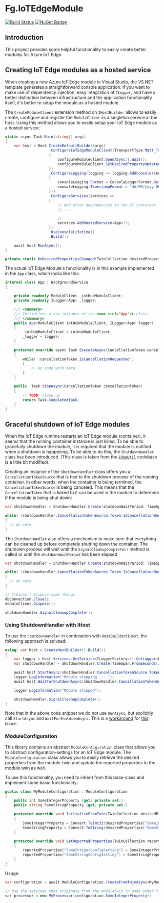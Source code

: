 # Fg.IoTEdgeModule

[![Build Status](https://frederikgheysels.visualstudio.com/GitHub%20Pipelines/_apis/build/status/IoTEdgeModule/Fg.IoTEdgeModule%20CI?branchName=main)](https://frederikgheysels.visualstudio.com/GitHub%20Pipelines/_build/latest?definitionId=9&branchName=main)
[![NuGet Badge](https://buildstats.info/nuget/fg.iotedgemodule?includePreReleases=true)](https://www.nuget.org/packages/Fg.IoTEdgeModule)

## Introduction

This project provides some helpful functionality to easily create better modules for Azure IoT Edge.

## Creating IoT Edge modules as a hosted service

When creating a new Azure IoT Edge module in Visual Studio, the VS.NET template generates a straightforward console application.  If you want to make use of dependency injection, easy integration of `ILogger`, and have a better distinction between infrastructure and the application functionality itself, it's better to setup the module as a hosted module.

The `CreateModuleClient` extension method on `IHostBuilder` allows to easily create, configure and register the `ModuleClient` as a singleton service in the host.
Using this method allows you to easily setup your IoT Edge module as a hosted service:

```csharp
static async Task Main(string[] args)
{
    var host = Host.CreateDefaultBuilder(args)
                    .ConfigureIoTEdgeModuleClient(TransportType.Mqtt_Tcp_Only, configureModuleClient =>
                    {
                        configureModuleClient.OpenAsync().Wait();
                        configureModuleClient.SetDesiredPropertyUpdateCallbackAsync(OnDesiredPropertiesChanged, configureModuleClient).Wait();
                    })
                    .ConfigureLogging(logging => logging.AddConsole(consoleLogging =>
                    {
                        consoleLogging.Format = ConsoleLoggerFormat.Systemd;
                        consoleLogging.TimestampFormat = "dd/MM/yyyy HH:mm:ss zz";
                    }))
                    .ConfigureServices(services =>
                    {
                        // Add other dependencies to the DI container
                        // ...

                        // 
                        services.AddHostedService<App>();
                    })
                    .UseConsoleLifetime()
                    .Build();

    await host.RunAsync();
}

private static OnDesiredPropertiesChanged(TwinCollection desiredProperties, object userContext) {}
```

The actual IoT Edge Module's functionality is in this example implemented in the `App` class, which looks like this:

```csharp
internal class App : BackgroundService
{

    private readonly ModuleClient _iotHubModuleClient;
    private readonly ILogger<App> _logger;

    /// <summary>
    /// Initializes a new instance of the <see cref="App"/> class.
    /// </summary>
    public App(ModuleClient iotHubModuleClient, ILogger<App> logger)
    {
        _iotHubModuleClient = iotHubModuleClient;
        _logger = logger;
    }

    protected override async Task ExecuteAsync(CancellationToken cancellationToken)
    {
        while( !cancellationToken.IsCancellationRequested )
        {
            // Do some work here
        }
    }

    public  Task StopAsync(CancellationToken cancellationToken)
    {
        // TODO: clean up
        return Task.CompletedTask;
    }
}
```

## Graceful shutdown of IoT Edge modules

When the IoT Edge runtime restarts an IoT Edge module (container), it seems that the running container instance is just killed. To be able to gracefully shutdown the module, it is required that the module is notified when a shutdown is happening.
To be able to do this, the `ShutdownHandler` class has been introduced.  (This class is taken from the [`EdgeUtil`](https://github.com/Azure/iotedge/issues/5274#issuecomment-885965160) codebase is a little bit modified).

Creating an instance of the `ShutdownHandler` class offers you a `CancellationTokenSource` that is tied to the shutdown process of the running container.  In other words: when the container is being termined, the `CancellationTokenSource` is being canceled.
This means that the `CancellationToken` that is linked to it can be used in the module to determine if the module is being shut down:

```csharp
var shutdownHandler = ShutdownHandler.Create(shutdownWaitPeriod: TimeSpan.FromSeconds(5), logger: log);

while( !shutdownHandler.CancellationTokenSource.Token.IsCancellationRequested )
{
  // do work
}
```

The `ShutdownHandler` also offers a mechanism to make sure that everything can be cleaned up before completely shutting down the container.  The shutdown process will wait until the `SignalCleanupComplete()` method is called or until the `shutdownWaitPeriod` has been elapsed.

```csharp
var shutdownHandler = ShutdownHandler.Create(shutdownWaitPeriod: TimeSpan.FromSeconds(5), logger: log);

while( !shutdownHandler.CancellationTokenSource.Token.IsCancellationRequested )
{
  // do work
}

// Cleanup / Dispose some things
dbConnection.Close();
moduleClient.Dispose();

shutdownHandler.SignalCleanupComplete();
```

### Using ShutdownHandler with IHost

To use the `ShutdownHandler` in combination with `HostBuilder`/`IHost`, the following approach is adivsed:

```csharp
using( var host = CreateHostBuilder().Build())
{
    var logger = host.Services.GetService<ILoggerFactory>().GetLogger<Program>()
    var shutdownHandler = ShutdownHandler.Create(TimeSpan.FromSeconds(20), logger)

    await host.StartAsync(shutdownHandler.CancellationTokenSource.Token);
    logger.LogInformation("Module stopping ... ");
    await host.WaitForShutdownAsync(shutdownHandler.CancellationTokenSource.Token);

    logger.LogInformation("Module stopped");

    shutdownHandler.SignalCleanupComplete();
}
```

Note that in the above code snippet we do not use `RunAsync`, but explicitly call `StartAsync` and `WaitForShutdownAsync`.  This is a [workaround](https://github.com/dotnet/runtime/issues/44086#issuecomment-811126003) for [this](https://github.com/dotnet/runtime/issues/44086) issue.

### ModuleConfiguration

This library contains an abstract `ModuleConfiguration` class that allows you to abstract configuration-settings for an IoT Edge module.
The `ModuleConfiguration` class allows you to easily retrieve the desired properties from the module-twin and update the reported properties to the module twin as well.

To use this functionality, you need to inherit from this base-class and implement some basic functionality:

```csharp
public class MyModuleConfiguration : ModuleConfiguration
{
    public int SomeIntegerProperty {get; private set;}
    public string SomeStringProperty {get; private set;}

    protected override void InitializeFromTwin(TwinCollection desiredProperties)
    {
        SomeIntegerProperty = Convert.ToInt32(desiredProperties["SomeIntegerConfigSetting"]);
        SomeStringProperty = Convert.ToString(desiredProperties["SomeStringConfigSetting"]);
    }

    protected override void SetReportedProperties(TwinCollection reportedProperties)
    {
        reportedProperties["SomeIntegerConfigSetting"] = SomeIntegerProperty;
        reportedProperties["SomeStringConfigSetting"] = SomeStringProperty;
    }
}
```

Usage:

```csharp
var configuration = await ModuleConfiguration.CreateFromTwinAsync<MyModuleConfiguration>(moduleClient, logger);

// Use the settings that originate from the ModuleTwin in some other classes.
var processor = new MyProcessor(configuration.SomeIntegerProperty);
```



